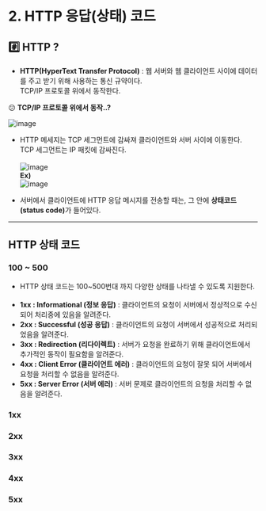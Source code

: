 # 2. HTTP 응답(상태) 코드

## :hash: HTTP ? 
- **HTTP(HyperText Transfer Protocol)** : 웹 서버와 웹 클라이언트 사이에 데이터를 주고 받기 위해 사용하는 통신 규약이다. <br>
TCP/IP 프로토콜 위에서 동작한다.

:confused: **TCP/IP 프로토콜 위에서 동작..?**

![image](https://github.com/kksshh0612/cs_study/assets/81570533/57b2b34e-77ad-4681-b671-2e44b68d13aa)
- HTTP 메세지는 TCP 세그먼트에 감싸져 클라이언트와 서버 사이에 이동한다. TCP 세그먼트는 IP 패킷에 감싸진다. <br><br>
![image](https://github.com/kksshh0612/cs_study/assets/81570533/4c7d7052-7c08-4095-85ed-bae7d15f7af8) <br>
**Ex)** <br>
![image](https://github.com/kksshh0612/cs_study/assets/81570533/238415b1-0b6b-4fe1-be7d-ea96651f43fc)

- 서버에서 클라이언트에 HTTP 응답 메시지를 전송할 때는, 그 안에 <b>상태코드(status code)</b>가 들어있다.
<hr>

## HTTP 상태 코드 

### 100 ~ 500 
- HTTP 상태 코드는 100~500번대 까지 다양한 상태를 나타낼 수 있도록 지원한다. <br><br>
- **1xx : Informational (정보 응답)** : 클라이언트의 요청이 서버에서 정상적으로 수신되어 처리중에 있음을 알려준다.<br>
- **2xx : Successful (성공 응답)** : 클라이언트의 요청이 서버에서 성공적으로 처리되었음을 알려준다.<br>
- **3xx : Redirection (리다이렉트)** : 서버가 요청을 완료하기 위해 클라이언트에서 추가적인 동작이 필요함을 알려준다.<br>
- **4xx : Client Error (클라이언트 에러)** : 클라이언트의 요청이 잘못 되어 서버에서 요청을 처리할 수 없음을 알려준다.<br>
- **5xx : Server Error (서버 에러)** : 서버 문제로 클라이언트의 요청을 처리할 수 없음을 알려준다.<br>

### 1xx

### 2xx

### 3xx

### 4xx

### 5xx
